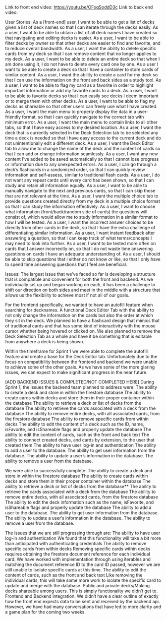 Link to front end video: https://youtu.be/OFxqSoddD3c
Link to back end video: 


User Stories:
As a [front-end] user, I want to be able to get a list of decks given a list of deck names so that I can iterate through the decks easily.
As a user, I want to be able to obtain a list of all deck names I have created so that navigating and editing decks is easier.
As a user, I want to be able to filter decks by owner so that other decks are easier to find and favorite, and to reduce overall bandwidth.
As a user, I want the ability to delete specific cards from my deck so that I can remove content that no longer applies to my deck.
As a user, I want to be able to delete an entire deck so that when I am done using it, I do not have to delete every card one by one.
As a user I want to be able to create a deck so that I have a container to store cards of similar content.
As a user, I want the ability to create a card for my deck so that I can use the information on the front and back sides as a study tool.
As a user, I want to be able to flag my card as a favorite in order to highlight important information or add my favorite cards to a deck.
As a user, I want to be able to favorite decks so that I can easily see decks I deem important or to merge them with other decks.
As a user, I want to be able to flag my decks as shareable so that other users can freely use what I have created.
As a user, I want the main menu to properly display the data in a user-friendly format, so that I can quickly navigate to the correct tab with minimum error.
As a user, I want the main menu to contain links to all other tabs, so that I have easy access to my desired location.
As a user, I want the deck that is currently selected in the Deck Selection tab to be selected any time a deck is needed so that I have easy access to the current deck and do not unintentionally edit a different deck.
As a user, I want the Deck Editor tab to allow me to change the name of the deck and the content of cards so that I can add or change information seamlessly.
As a user, I want any new content I’ve added to be saved automatically so that I cannot lose progress or information due to any unexpected errors.
As a user, I can go through a deck’s flashcards in a randomized order, so that I can quickly review information and self-assess, similar to traditional flash cards.
As a user, I do not want any repeat cards until every card has been shown, so that I can study and retain all information equally.
As a user, I want to be able to manually navigate to the next and previous cards, so that I can skip those that are not relevant at the time.
As a user, I want the multiple choice tab to provide questions created directly from my deck in a multiple choice format so that I can study the information effectively.
As a user, I want to choose what information (front/back/random side of cards) the questions will consist of, which would allow me to study information in a similar format to how I will be tested.
As a user, I want the incorrect answer choices to be directly from other cards in the deck, so that I have the extra challenge of differentiating similar information.
As a user, I want instant feedback after answering a question, so that I can keep track of what terms/concepts I may need to look into further.
As a user, I want to be tested more often on cards that I answer incorrectly on, so that I do not waste time answering questions on cards I have an adequate understanding of.
As a user, I should be able to skip questions that I either do not know or like, so that I only have to spend time answering questions that I feel are beneficial.

Issues:
The largest issue that we’ve faced so far is developing a structure that is compatible and convenient for both the front and backend. As we individually set up and began working on each, it has been a challenge to shift our direction on both sides and meet in the middle with a structure that allows us the flexibility to achieve most if not all of our goals.

For the frontend specifically, we wanted to have an autofill feature when searching for decknames. A functional Deck Editor Tab with the ability to not only change the information on the cards but also the order at which they sit in the deck. We planned to have a flashcard design that mimics that of traditional cards and that has some kind of interactivity with the mouse cursor whether being hovered or clicked on. We also planned to remove the Deck Selection Tab as a whole and have it be something that is editable from anywhere a deck is being shown.

Within the timeframe for Sprint 1 we were able to complete the autofill feature and create a base for the Deck Editor tab. Unfortunately due to the focus on compatibility between the frontend and backend we were unable to achieve some of the other goals. As we have some of the more glaring issues, we can expect to make significant progress in the near future.

[ADD BACKEND ISSUES & COMPLETED/NOT COMPLETED HERE]
During Sprint 1, the issues the backend team planned to address were:
The ability to create a deck and store in within the firestore database
The ability to create cards within decks and store them in their proper container within the database
The ability to retrieve a deck or list of decks from the database
The ability to retrieve the cards associated with a deck from the database
The ability to remove entire decks, with all associated cards, from the firestore database
The ability to remove specific cards from within decks
The ability to edit the content of a deck such as the ID, name, isFavorite, and isShareable flags and properly update the database
The ability to edit the content of cards, such as the front and back text
The ability to connect created decks, and cards by extension, to the user that created them
The ability to have user log-in and authentication
The ability to add a user to the database. 
The ability to get user information from the database. 
The ability to update a user’s information in the database. 
The ability to remove a user from the database. 


We were able to successfully complete:
The ability to create a deck and store in within the firestore database
The ability to create cards within decks and store them in their proper container within the database
The ability to retrieve a deck or list of decks from the database**
The ability to retrieve the cards associated with a deck from the database
The ability to remove entire decks, with all associated cards, from the firestore database
The ability to edit the deck information such as the name, isFavorite, and isShareable flags and properly update the database
The ability to add a user to the database. 
The ability to get user information from the database. 
The ability to update a user’s information in the database. 
The ability to remove a user from the database. 

The issues that we are still progressing through are:
The ability to have user log-in and authentication
We found that this functionality will take a bit more than anticipated with authenticating credentials
The ability to remove specific cards from within decks
Removing specific cards within decks requires obtaining the firestore document reference for each individual card. We have worked with implementation through using iterables and matching the document reference ID to the card ID passed, however we are still unable to isolate specific cards at this time.
The ability to edit the content of cards, such as the front and back text
Like removing the individual cards, this will take some more work to isolate the specific card to update and merge with the database.
Public and private decks/Making decks shareable among users. 
This is simply functionality we didn’t get to. 
Frontend and Backend integration. We didn’t have a clear outline of exactly how the front end expects data to be sent and received by the backend api. However, we have had many conversations that have led to more clarity and a game plan for the coming two weeks. 
